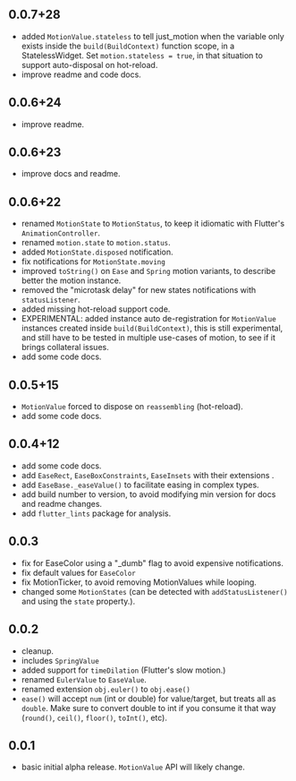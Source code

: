 ## 0.0.7+28
- added `MotionValue.stateless` to tell just_motion when the variable only exists inside the `build(BuildContext)` function scope, in a StatelessWidget.
  Set `motion.stateless = true`, in that situation to support auto-disposal on hot-reload.
- improve readme and code docs.

## 0.0.6+24
- improve readme.

## 0.0.6+23
- improve docs and readme.

## 0.0.6+22
- renamed `MotionState` to `MotionStatus`, to keep it idiomatic with Flutter's `AnimationController`.
- renamed `motion.state` to `motion.status`.
- added `MotionState.disposed` notification.
- fix notifications for `MotionState.moving`
- improved `toString()` on `Ease` and `Spring` motion variants, to describe better the motion instance.
- removed the "microtask delay" for new states notifications with `statusListener`.
- added missing hot-reload support code.
- EXPERIMENTAL: added instance auto de-registration for `MotionValue` instances created inside `build(BuildContext)`, this is
  still experimental, and still have to be tested in multiple use-cases of motion, to see if it brings collateral issues. 
- add some code docs.

## 0.0.5+15
- `MotionValue` forced to dispose on `reassembling` (hot-reload).
- add some code docs.

## 0.0.4+12
- add some code docs.
- add `EaseRect`, `EaseBoxConstraints`, `EaseInsets` with their extensions .
- add `EaseBase._easeValue()` to facilitate easing in complex types.
- add build number to version, to avoid modifying min version for docs and readme changes.
- add `flutter_lints` package for analysis.

## 0.0.3
- fix for EaseColor using a "_dumb" flag to avoid expensive notifications.
- fix default values for `EaseColor`
- fix MotionTicker, to avoid removing MotionValues while looping.
- changed some `MotionStates` (can be detected with `addStatusListener()` and using the `state` property.).

## 0.0.2
- cleanup.
- includes `SpringValue`
- added support for `timeDilation` (Flutter's slow motion.)
- renamed `EulerValue` to `EaseValue`.
- renamed extension `obj.euler()` to `obj.ease()`
- `ease()` will accept `num` (int or double) for value/target, but treats all as `double`. Make sure to convert double to int if you consume it that way (`round()`, `ceil()`, `floor()`, `toInt()`, etc).

## 0.0.1
- basic initial alpha release.
`MotionValue` API will likely change.

